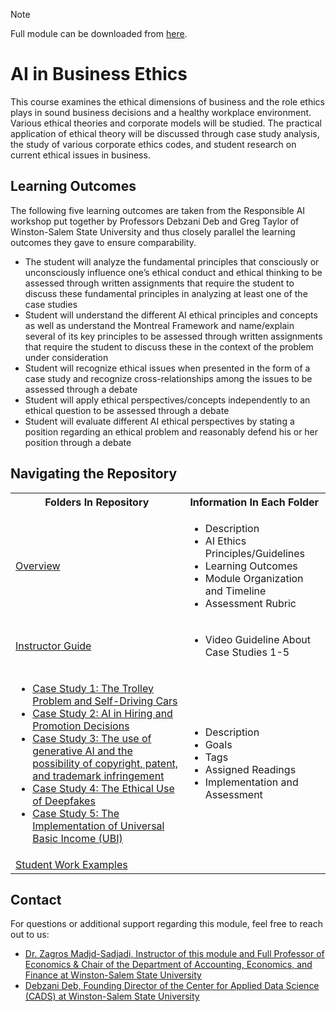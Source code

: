> [!NOTE]
> Full module can be downloaded from [here](https://github.com/CADS-WSSU/WSSU-AI-Ethics-Modules/blob/main/AI%20in%20Business%20Ethics/AI%20in%20Business%20Ethics%20Module.pdf). 
# AI in Business Ethics
This course examines the ethical dimensions of business and the role ethics plays in sound business decisions and a healthy workplace environment. Various ethical theories and corporate models will be studied. The practical application of ethical theory will be discussed through case study analysis, the study of various corporate ethics codes, and student research on current ethical issues in business.

## Learning Outcomes
The following five learning outcomes are taken from the Responsible AI workshop put together by Professors Debzani Deb and Greg Taylor of Winston-Salem State University and thus closely parallel the learning outcomes they gave to ensure comparability.
* The student will analyze the fundamental principles that consciously or unconsciously influence one’s ethical conduct and ethical thinking to be assessed through written assignments that require the student to discuss these fundamental principles in analyzing at least one of the case studies
* Student will understand the different AI ethical principles and concepts as well as understand the Montreal Framework and name/explain several of its key principles to be assessed through written assignments that require the student to discuss these in the context of the problem under consideration
* Student will recognize ethical issues when presented in the form of a case study and recognize cross-relationships among the issues to be assessed through a debate
* Student will apply ethical perspectives/concepts independently to an ethical question to be assessed through a debate
* Student will evaluate different AI ethical perspectives by stating a position regarding an ethical problem and reasonably defend his or her position through a debate



## Navigating the Repository
<table>
  <tbody>
    <tr>
      <th>Folders In Repository</th>
      <th>Information In Each Folder</th>
    </tr>
    <tr>
      <td><a href="https://drive.google.com/file/d/1B-ptQlo6b4LJtg04pbIFma6fgasiA-2C/view?usp=sharing">Overview</a></td>
      <td>
        <ul>
          <li>Description</li>
          <li>AI Ethics Principles/Guidelines</li>
          <li>Learning Outcomes</li>
          <li>Module Organization and Timeline</li>
          <li>Assessment Rubric</li>
        </ul>
      </td>
    </tr>
    <tr>
      <td><a href="https://drive.google.com/file/d/1lTl-lu0h7mrG5XnJwVyvWAEa0XmN0W4i/view?usp=sharing">Instructor Guide</a></td>
      <td>
        <ul>
          <li>Video Guideline About Case Studies 1-5</li>
        </ul>
      </td>
    </tr>
    <tr>
      <td>
        <ul>
          <li><a href="https://drive.google.com/file/d/1nGetXULBj0Oi7eOX9yVkW6lJOBw7yZuu/view?usp=sharing">Case Study 1: The Trolley Problem and Self-Driving Cars </a></li>
          <li><a href="https://drive.google.com/file/d/1DpOE7Fs-8F8WpP18jEjG0NN8OtNDjkaI/view?usp=sharing">Case Study 2: AI in Hiring and Promotion Decisions</a></li>
          <li><a href="https://drive.google.com/file/d/1RMr5xxBD0ajO0hPKsR9JXCh75VfG8aCm/view?usp=sharing">Case Study 3: The use of generative AI and the possibility of copyright, patent, and trademark infringement</a></li>
          <li><a href="https://drive.google.com/file/d/1MnGM4ICTozkYu5eVjqL0NnK1KiwywVpS/view?usp=sharing">Case Study 4: The Ethical Use of Deepfakes</a></li>
          <li><a href="https://drive.google.com/file/d/1yWp4qA97b6luoM6RqmdktHoFDSbTzWCe/view?usp=sharing">Case Study 5: The Implementation of Universal Basic Income (UBI)</a></li>
        </ul>
      </td>
      <td>
        <ul>
          <li>Description</li>
          <li>Goals</li>
          <li>Tags</li>
          <li>Assigned Readings</li>
          <li>Implementation and Assessment</li>
        </ul>
      </td>
    </tr>
    <tr>
      <td><a href="https://github.com/CADS-WSSU/WSSU-AI-Ethics-Modules/tree/main/AI%20in%20Business%20Ethics/Student%20Work%20Examples">Student Work Examples</a></td>
      <td>
      </td>
    </tr>
  </tbody>
</table>

## Contact
For questions or additional support regarding this module, feel free to reach out to us:
* [Dr. Zagros Madjd-Sadjadi, Instructor of this module and Full Professor of Economics & Chair of the Department of Accounting, Economics, and Finance
at Winston-Salem State University](mailto:sadjadizm@wssu.edu)
* [Debzani Deb, Founding Director of the Center for Applied Data Science (CADS) at Winston-Salem State University](mailto:debd@wssu.edu)
